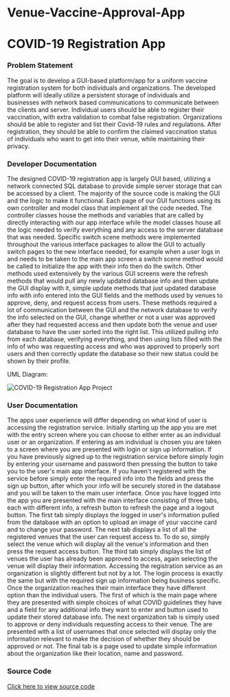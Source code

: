 # Venue-Vaccine-Approval-App
# COVID-19 Registration App

### Problem Statement
The goal is to develop a GUI-based platform/app for a uniform vaccine registration system for both individuals and organizations. The developed platform will ideally utilize a persistent storage of individuals and businesses with network based communications to communicate between the clients and server. Individual users should be able to register their vaccination, with extra validation to combat false registration. Organizations should be able to register and list their Covid-19 rules and regulations. After registration, they should be able to confirm the claimed vaccination status of individuals who want to get into their venue, while maintaining their privacy. 

### Developer Documentation
The designed COVID-19 registration app is largely GUI based, utilizing a network connected SQL database to provide simple server storage that can be accessed by a client. The majority of the source code is making the GUI and the logic to make it functional. Each page of our GUI functions using its own controller and model class that implement all the code needed. The controller classes house the methods and variables that are called by directly interacting with our app interface while the model classes house all the logic needed to verify everything and any access to the server database that was needed. Specific switch scene methods were implemented throughout the various interface packages to allow the GUI to actually switch pages to the new interface needed, for example when a user logs in and needs to be taken to the main app screen a switch scene method would be called to initialize the app with their info then do the switch. Other methods used extensively by the various GUI screens were the refresh methods that would pull any newly updated database info and then update the GUI display with it, simple update methods that just updated database info with info entered into the GUI fields and the methods used by venues to approve, deny, and request access from users. These methods required a lot of communication between the GUI and the network database to verify the info selected on the GUI, change whether or not a user was approved after they had requested access and then update both the venue and user database to have the user sorted into the right list. This utilized pulling info from each database, verifying everything, and then using lists filled with the info of who was requesting access and who was approved to properly sort users and then correctly update the database so their new status could be shown by their profile.

UML Diagram:

![COVID-19 Registration App Project](https://class-git.engineering.uiowa.edu/swd2021fall/team4_swd/-/raw/main/Project/UML.png)

### User Documentation
The apps user experience will differ depending on what kind of user is accessing the registration service. Initially starting up the app you are met with the entry screen where you can choose to either enter as an individual user or an organization. If entering as am individual is chosen you are taken to a screen where you are presented with login or sign up information. If you have previously signed up to the registration service before simply login by entering your username and password then pressing the button to take you to the user's main app interface. If you haven't registered with the service before simply enter the required info into the fields and press the sign up button, after which your info will be securely stored in the database and you will be taken to the main user interface. Once you have logged into the app you are presented with the main interface consisting of three tabs, each with different info, a refresh button to refresh the page and a logout button. The first tab simply displays the logged in user's information pulled from the database with an option to upload an image of your vaccine card and to change your password. The next tab displays a list of all the registered venues that the user can request access to. To do so, simply select the venue which will display all the venue's information and then press the request access button. The third tab simply displays the list of venues the user has already been approved to access, again selecting the venue will display their information. Accessing the registration service as an organization is slightly different but not by a lot. The login process is exactly the same but with the required sign up information being business specific. Once the organization reaches their main interface they have different option than the individual users. The first of which is the main page where they are presented with simple choices of what COVID guidelines they have and a field for any additional info they want to enter and button used to update their stored database info. The next organization tab is simply used to approve or deny individuals requesting access to their venue. The are presented with a list of usernames that once selected will display only the information relevant to make the decision of whether they should be approved or not. The final tab is a page used to update simple information about the organization like their location, name and password.

### Source Code
[Click here to view source code](https://class-git.engineering.uiowa.edu/swd2021fall/team4_swd/-/tree/main/Project/src)
